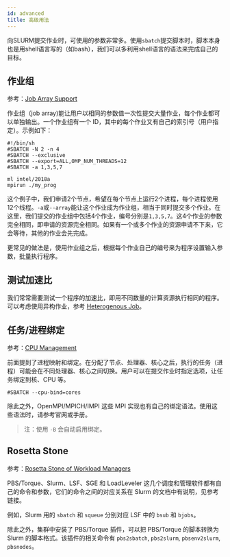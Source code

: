```yaml
---
id: advanced
title: 高级用法
---
```


向SLURM提交作业时，可使用的参数非常多。使用`sbatch`提交脚本时，脚本本身也是用shell语言写的（如bash），我们可以多利用shell语言的语法来完成自己的目标。

## 作业组

参考：[Job Array Support](https://slurm.schedmd.com/job_array.html)

作业组（job array)能让用户以相同的参数值一次性提交大量作业，每个作业都可以单独输出。一个作业组有一个 ID，其中的每个作业又有自己的索引号（用户指定）。示例如下：

```
#!/bin/sh
#SBATCH -N 2 -n 4
#SBATCH --exclusive
#SBATCH --export=ALL,OMP_NUM_THREADS=12
#SBATCH -a 1,3,5,7

ml intel/2018a
mpirun ./my_prog
```
这个例子中，我们申请2个节点，希望在每个节点上运行2个进程，每个进程使用12个线程。`-a`或`--array`能让这个作业成为作业组，相当于同时提交多个作业。在这里，我们提交的作业组中包括4个作业，编号分别是`1,3,5,7`。这4个作业的参数完全相同，即申请的资源完全相同。如果有一个或多个作业的资源申请不下来，它会等待，其他的作业会先完成。

更常见的做法是，使用作业组之后，根据每个作业自己的编号来为程序设置输入参数，批量执行程序。

## 测试加速比

我们常常需要测试一个程序的加速比，即用不同数量的计算资源执行相同的程序。可以考虑使用异构作业，参考 [Heterogenous Job](https://slurm.schedmd.com/heterogeneous_jobs.html)。

## 任务/进程绑定

参考：[CPU Management](https://slurm.schedmd.com/cpu_management.html)

前面提到了进程映射和绑定。在分配了节点、处理器、核心之后，执行的任务（进程）可能会在不同处理器、核心之间切换。用户可以在提交作业时指定选项，让任务绑定到核、CPU 等。

```
#SBATCH --cpu-bind=cores
```

除此之外，OpenMPI/MPICH/IMPI 这些 MPI 实现也有自己的绑定语法。使用这些语法时，请参考官网或手册。

> 注：使用 `-B` 会自动启用绑定。

## Rosetta Stone

参考：[Rosetta Stone of Workload Managers](https://slurm.schedmd.com/rosetta.html)

PBS/Torque、Slurm、LSF、SGE 和 LoadLeveler 这几个调度和管理软件都有自己的命令和参数，它们的命令之间的对应关系在 Slurm 的文档中有说明，见参考链接。

例如，Slurm 用的 `sbatch` 和 `squeue` 分别对应 LSF 中的 `bsub` 和 `bjobs`。

除此之外，集群中安装了 PBS/Torque 插件，可以把 PBS/Torque 的脚本转换为 Slurm 的脚本格式。该插件的相关命令有 `pbs2sbatch`, `pbs2slurm`, `pbsenv2slurm`, `pbsnodes`。
